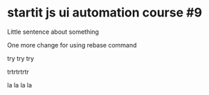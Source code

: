 # startit js ui automation course #9

Little sentence about something

One more change for using rebase command


try try try

trtrtrtrtr


la la la la 
